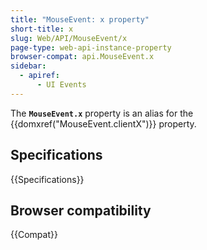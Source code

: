 ```yaml
---
title: "MouseEvent: x property"
short-title: x
slug: Web/API/MouseEvent/x
page-type: web-api-instance-property
browser-compat: api.MouseEvent.x
sidebar:
  - apiref:
      - UI Events
---
```


The **`MouseEvent.x`** property is an alias for the {{domxref("MouseEvent.clientX")}} property.

## Specifications

{{Specifications}}

## Browser compatibility

{{Compat}}
